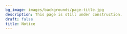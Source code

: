 ```yaml
---
bg_image: images/backgrounds/page-title.jpg
description: This page is still under construction.
draft: false
title: Notice
---
```

